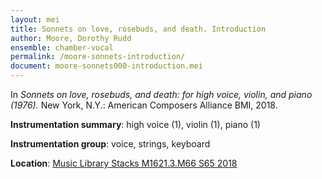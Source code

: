 ```yaml
---
layout: mei
title: Sonnets on love, rosebuds, and death. Introduction
author: Moore, Dorothy Rudd
ensemble: chamber-vocal
permalink: /moore-sonnets-introduction/
document: moore-sonnets000-introduction.mei
---
```


In *Sonnets on love, rosebuds, and death: for high voice, violin, and piano (1976).* New York, N.Y.: American Composers Alliance BMI, 2018.

**Instrumentation summary**: high voice (1), violin (1), piano (1)

**Instrumentation group**: voice, strings, keyboard

**Location**: <a href="https://tufts.primo.exlibrisgroup.com/permalink/01TUN_INST/1kc9gia/alma991018220948503851" target="_blank">Music Library Stacks M1621.3.M66 S65 2018</a>
